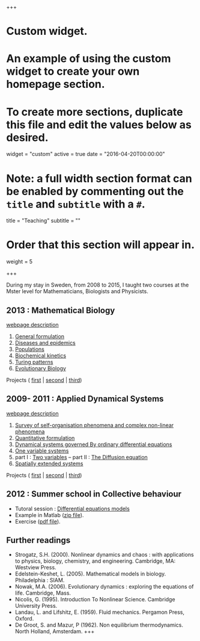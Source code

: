 +++
# Custom widget.
# An example of using the custom widget to create your own homepage section.
# To create more sections, duplicate this file and edit the values below as desired.
widget = "custom"
active = true
date = "2016-04-20T00:00:00"

# Note: a full width section format can be enabled by commenting out the `title` and `subtitle` with a `#`.
title = "Teaching"
subtitle = ""

# Order that this section will appear in.
weight = 5

+++

During my stay in Sweden, from 2008 to 2015, I taught two courses at the Mster level for Mathematicians, Biologists and Physicists.

## 2013 : Mathematical Biology

[webpage description](http://www.uu.se/en/admissions/master/selma/kursplan/?kKod=1MA254)

1. [General formulation](MB/2013-MB-Lecture1.pdf)
2. [Diseases and epidemics](MB/2013-MB-Lecture2.pdf)
3. [Populations](MB/2013-MB-Lecture3.pdf)
4. [Biochemical kinetics](MB/2013-MB-Lecture4.pdf)
5. [Turing patterns](MB/2013-MB-Lecture5.pdf)
6. [Evolutionary Biology](MB/2013-MB-Lecture6.pdf)

Projects ( [first](MB/2013-MB-Project1.pdf) | [second](MB/2013-MB-Project2.pdf) | [third](MB/2013-MB-Project3.pdf))

## 2009- 2011 : Applied Dynamical Systems

[webpage description](http://www.uu.se/en/admissions/master/selma/kursplan/?kKod=1MA444&lasar=)

1. [Survey of self-organisation phenomena and complex non-linear phenomena](ADS/2011-ADS-Lecture1.pdf)
2. [Quantitative formulation](ADS/2011-ADS-Lecture2.pdf)
3. [Dynamical systems governed By ordinary differential equations](ADS/2011-ADS-Lecture3.pdf)
4. [One variable systems](ADS/2011-ADS-Lecture4.pdf)
5. part I : [Two variables](ADS/2011-ADS-Lecture5a.pdf) – part II : [The Diffusion equation](ADS/2011-ADS-Lecture5b.pdf)
6. [Spatially extended systems](ADS/2011-ADS-Lecture6.pdf)

Projects ( [first](ADS/2011-ADS-project1.pdf) | [second](ADS/2011-ADS-project2.pdf) | [third](ADS/2011-ADS-project3.pdf))



## 2012 : Summer school in Collective behaviour

- Tutoral session : [Differential equations models](summer-school/summer_course.pdf)
- Example in Matlab ([zip file](summer-school/verhulst.zip)).
- Exercise ([pdf file](summer-school/2012-SuSc-exercise.pdf)).

## Further readings

- Strogatz, S.H. (2000). Nonlinear dynamics and chaos : with applications to physics, biology, chemistry, and engineering. Cambridge, MA: Westview Press.
- Edelstein-Keshet, L. (2005). Mathematical models in biology. Philadelphia : SIAM.
- Nowak, M.A. (2006). Evolutionary dynamics : exploring the equations of life. Cambridge, Mass.
- Nicolis, G. (1995). Introduction To Nonlinear Science. Cambridge University Press.
- Landau, L. and Lifshitz, E. (1959). Fluid mechanics. Pergamon Press, Oxford.
- De Groot, S. and Mazur, P (1962). Non equilibrium thermodynamics. North Holland, Amsterdam.
+++
